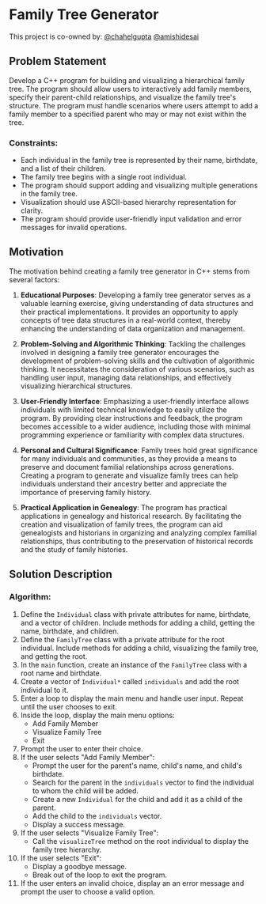 # Family Tree Generator

This project is co-owned by: [@chahelgupta](https://www.github.com/chahelgupta) [@amishidesai](https://www.github.com/AmishiDesai04) 


## Problem Statement

Develop a C++ program for building and visualizing a hierarchical family tree. The program should allow users to interactively add family members, specify their parent-child relationships, and visualize the family tree's structure. The program must handle scenarios where users attempt to add a family member to a specified parent who may or may not exist within the tree.

### Constraints:
- Each individual in the family tree is represented by their name, birthdate, and a list of their children.
- The family tree begins with a single root individual.
- The program should support adding and visualizing multiple generations in the family tree.
- Visualization should use ASCII-based hierarchy representation for clarity.
- The program should provide user-friendly input validation and error messages for invalid operations.

## Motivation

The motivation behind creating a family tree generator in C++ stems from several factors:

1. **Educational Purposes**: Developing a family tree generator serves as a valuable learning exercise, giving understanding of data structures and their practical implementations. It provides an opportunity to apply concepts of tree data structures in a real-world context, thereby enhancing the understanding of data organization and management.

2. **Problem-Solving and Algorithmic Thinking**: Tackling the challenges involved in designing a family tree generator encourages the development of problem-solving skills and the cultivation of algorithmic thinking. It necessitates the consideration of various scenarios, such as handling user input, managing data relationships, and effectively visualizing hierarchical structures.

3. **User-Friendly Interface**: Emphasizing a user-friendly interface allows individuals with limited technical knowledge to easily utilize the program. By providing clear instructions and feedback, the program becomes accessible to a wider audience, including those with minimal programming experience or familiarity with complex data structures.

4. **Personal and Cultural Significance**: Family trees hold great significance for many individuals and communities, as they provide a means to preserve and document familial relationships across generations. Creating a program to generate and visualize family trees can help individuals understand their ancestry better and appreciate the importance of preserving family history.

5. **Practical Application in Genealogy**: The program has practical applications in genealogy and historical research. By facilitating the creation and visualization of family trees, the program can aid genealogists and historians in organizing and analyzing complex familial relationships, thus contributing to the preservation of historical records and the study of family histories.

## Solution Description

### Algorithm:

1. Define the `Individual` class with private attributes for name, birthdate, and a vector of children. Include methods for adding a child, getting the name, birthdate, and children.
2. Define the `FamilyTree` class with a private attribute for the root individual. Include methods for adding a child, visualizing the family tree, and getting the root.
3. In the `main` function, create an instance of the `FamilyTree` class with a root name and birthdate.
4. Create a vector of `Individual*` called `individuals` and add the root individual to it.
5. Enter a loop to display the main menu and handle user input. Repeat until the user chooses to exit.
6. Inside the loop, display the main menu options:
   - Add Family Member
   - Visualize Family Tree
   - Exit
7. Prompt the user to enter their choice.
8. If the user selects "Add Family Member":
   - Prompt the user for the parent's name, child's name, and child's birthdate.
   - Search for the parent in the `individuals` vector to find the individual to whom the child will be added.
   - Create a new `Individual` for the child and add it as a child of the parent.
   - Add the child to the `individuals` vector.
   - Display a success message.
9. If the user selects "Visualize Family Tree":
   - Call the `visualizeTree` method on the root individual to display the family tree hierarchy.
10. If the user selects "Exit":
    - Display a goodbye message.
    - Break out of the loop to exit the program.
11. If the user enters an invalid choice, display an an error message and prompt the user to choose a valid option.

